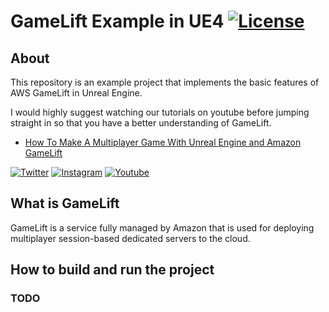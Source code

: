 # GameLift Example in UE4 [![License](https://img.shields.io/github/license/chris-gong/gamelift-example-ue4.svg)](https://github.com/chris-gong/gamelift-example-ue4/blob/master/LICENSE)

## About
This repository is an example project that implements the basic features of AWS GameLift in Unreal Engine.

I would highly suggest watching our tutorials on youtube before jumping straight in so that you have a better understanding of GameLift.

- [How To Make A Multiplayer Game With Unreal Engine and Amazon GameLift](https://www.youtube.com/watch?v=tOy0xYaP3wA&list=PLa1dM5bPQv0u2IWZRIxtRqwWVJNOUtlbF)

[![Twitter](https://img.shields.io/badge/%40Flopperam--blue.svg?style=social&logo=Twitter)](https://twitter.com/Flopperam)
[![Instagram](https://img.shields.io/badge/Flopperam--red.svg?style=social&logo=Instagram)](https://instagram.com/flopperam)
[![Youtube](https://img.shields.io/badge/Flopperam--red.svg?style=social&logo=youtube)](https://www.youtube.com/channel/UCO77KLKwplncMHLo6gLpIHw)

## What is GameLift

GameLift is a service fully managed by Amazon that is used for deploying multiplayer session-based dedicated servers to the cloud.

## How to build and run the project

### TODO
